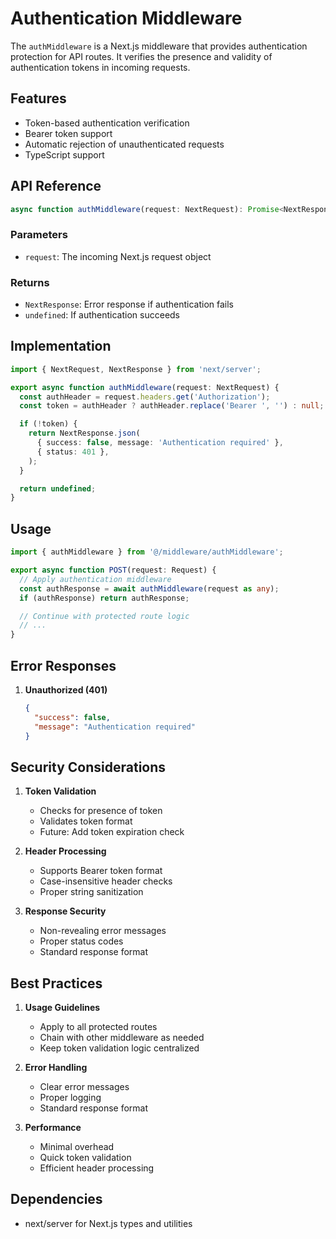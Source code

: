 # Authentication Middleware

The `authMiddleware` is a Next.js middleware that provides authentication protection for API routes. It verifies the presence and validity of authentication tokens in incoming requests.

## Features

- Token-based authentication verification
- Bearer token support
- Automatic rejection of unauthenticated requests
- TypeScript support

## API Reference

```typescript
async function authMiddleware(request: NextRequest): Promise<NextResponse | undefined>;
```

### Parameters

- `request`: The incoming Next.js request object

### Returns

- `NextResponse`: Error response if authentication fails
- `undefined`: If authentication succeeds

## Implementation

```typescript
import { NextRequest, NextResponse } from 'next/server';

export async function authMiddleware(request: NextRequest) {
  const authHeader = request.headers.get('Authorization');
  const token = authHeader ? authHeader.replace('Bearer ', '') : null;

  if (!token) {
    return NextResponse.json(
      { success: false, message: 'Authentication required' },
      { status: 401 },
    );
  }

  return undefined;
}
```

## Usage

```typescript
import { authMiddleware } from '@/middleware/authMiddleware';

export async function POST(request: Request) {
  // Apply authentication middleware
  const authResponse = await authMiddleware(request as any);
  if (authResponse) return authResponse;

  // Continue with protected route logic
  // ...
}
```

## Error Responses

1. **Unauthorized (401)**
   ```json
   {
     "success": false,
     "message": "Authentication required"
   }
   ```

## Security Considerations

1. **Token Validation**

   - Checks for presence of token
   - Validates token format
   - Future: Add token expiration check

2. **Header Processing**

   - Supports Bearer token format
   - Case-insensitive header checks
   - Proper string sanitization

3. **Response Security**
   - Non-revealing error messages
   - Proper status codes
   - Standard response format

## Best Practices

1. **Usage Guidelines**

   - Apply to all protected routes
   - Chain with other middleware as needed
   - Keep token validation logic centralized

2. **Error Handling**

   - Clear error messages
   - Proper logging
   - Standard response format

3. **Performance**
   - Minimal overhead
   - Quick token validation
   - Efficient header processing

## Dependencies

- next/server for Next.js types and utilities
